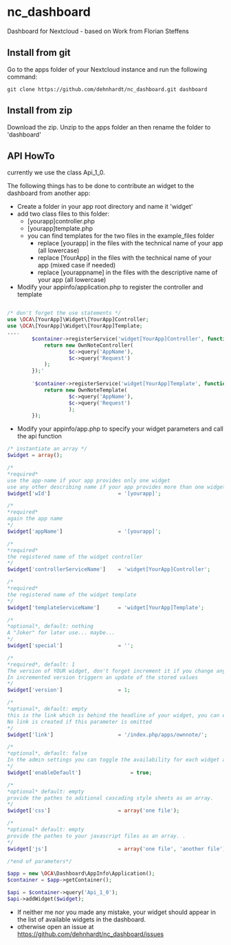 # nc_dashboard
Dashboard for Nextcloud - based on Work from Florian Steffens


## Install from git

Go to the apps folder of your Nextcloud instance and run the following command:

    git clone https://github.com/dehnhardt/nc_dashboard.git dashboard

## Install from zip
Download the zip. Unzip to the apps folder an then rename the folder to 'dashboard'

## API HowTo

currently we use the class Api_1_0.

The following things has to be done to contribute an widget to the dashboard from another app:

- Create a folder in your app root directory and name it 'widget'
- add two class files to this folder:
  * [yourapp]controller.php
  * [yourapp]template.php
  * you can find templates for the two files in the example_files folder
    - replace [yourapp] in the files with the technical name of your app (all lowercase)
    - replace [YourApp] in the files with the technical name of your app (mixed case if needed)
    - replace [yourappname] in the files with the descriptive name of your app (all lowercase)
- Modify your appinfo/application.php to register the controller and template
```php

/* don't forget the use statements */
use \OCA\[YourApp]\Widget\[YourApp]Controller;
use \OCA\[YourApp]\Widget\[YourApp]Template;
....
		$container->registerService('widget[YourApp]Controller', function(IContainer $c){
			return new OwnNoteController(
					$c->query('AppName'),
					$c->query('Request')
			);
		});'
		
		'$container->registerService('widget[YourApp]Template', function(IContainer $c){
			return new OwnNoteTemplate(
					$c->query('AppName'),
					$c->query('Request')
					);
		});
```
- Modify your appinfo/app.php to specify your widget parameters and call the api function
```php
/* instantiate an array */
$widget = array();  

/* 
*required* 
use the app-name if your app provides only one widget
use any other describing name if your app provides more than one widget*/
$widget['wId']                      = '[yourapp]'; 

/* 
*required* 
again the app name 
*/
$widget['appName']                  = '[yourapp]'; 

/* 
*required*
the registered name of the widget controller 
*/
$widget['controllerServiceName']    = 'widget[YourApp]Controller'; 

/* 
*required*
the registered name of the widget template 
*/
$widget['templateServiceName']      = 'widget[YourApp]Template'; 

/* 
*optional*, default: nothing
A "Joker" for later use... maybe...
*/
$widget['special']                  = '';

/*
*required*, default: 1
The version of YOUR widget, don't forget increment it if you change any of these parameters
In incremented version triggern an update of the stored values
*/
$widget['version']					= 1; 

/* 
*optional*, default: empty
this is the link which is behind the headline of your widget, you can either link to your app (use the full path: /index.php/apps/[yourapp]/) or to any other internal or external page 
No link is created if this parameter is omitted
*/
$widget['link']						= '/index.php/apps/ownnote/';

/*
*optional*, default: false
In the admin settings you can toggle the availability for each widget and each group. If this parameter is set to true, the widget is available for all groups, otherwise the admin has to enable the widget for each group manually
*/
$widget['enableDefault']				= true;

/*
*optional* default: empty
provide the pathes to aditional cascading style sheets as an array. 
*/
$widget['css']                      = array('one file');

/*
*optional* default: empty
provide the pathes to your javascript files as an array. . 
*/
$widget['js']                       = array('one file', 'another file');

/*end of parameters*/

$app = new \OCA\Dashboard\AppInfo\Application();
$container = $app->getContainer();

$api = $container->query('Api_1_0');
$api->addWidget($widget);
```
- If neither me nor you made any mistake, your widget should appear in the list of available widgets in the dashboard.
- otherwise open an issue at https://github.com/dehnhardt/nc_dashboard/issues
